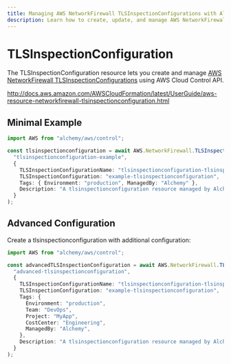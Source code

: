 ```yaml
---
title: Managing AWS NetworkFirewall TLSInspectionConfigurations with Alchemy
description: Learn how to create, update, and manage AWS NetworkFirewall TLSInspectionConfigurations using Alchemy Cloud Control.
---
```


# TLSInspectionConfiguration

The TLSInspectionConfiguration resource lets you create and manage [AWS NetworkFirewall TLSInspectionConfigurations](https://docs.aws.amazon.com/networkfirewall/latest/userguide/) using AWS Cloud Control API.

http://docs.aws.amazon.com/AWSCloudFormation/latest/UserGuide/aws-resource-networkfirewall-tlsinspectionconfiguration.html

## Minimal Example

```ts
import AWS from "alchemy/aws/control";

const tlsinspectionconfiguration = await AWS.NetworkFirewall.TLSInspectionConfiguration(
  "tlsinspectionconfiguration-example",
  {
    TLSInspectionConfigurationName: "tlsinspectionconfiguration-tlsinspectionconfiguration",
    TLSInspectionConfiguration: "example-tlsinspectionconfiguration",
    Tags: { Environment: "production", ManagedBy: "Alchemy" },
    Description: "A tlsinspectionconfiguration resource managed by Alchemy",
  }
);
```

## Advanced Configuration

Create a tlsinspectionconfiguration with additional configuration:

```ts
import AWS from "alchemy/aws/control";

const advancedTLSInspectionConfiguration = await AWS.NetworkFirewall.TLSInspectionConfiguration(
  "advanced-tlsinspectionconfiguration",
  {
    TLSInspectionConfigurationName: "tlsinspectionconfiguration-tlsinspectionconfiguration",
    TLSInspectionConfiguration: "example-tlsinspectionconfiguration",
    Tags: {
      Environment: "production",
      Team: "DevOps",
      Project: "MyApp",
      CostCenter: "Engineering",
      ManagedBy: "Alchemy",
    },
    Description: "A tlsinspectionconfiguration resource managed by Alchemy",
  }
);
```

